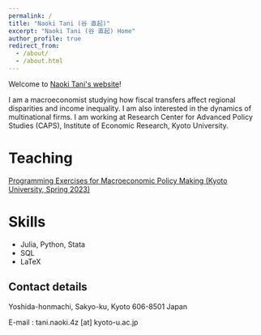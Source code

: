 ```yaml
---
permalink: /
title: "Naoki Tani (谷 直起)"
excerpt: "Naoki Tani (谷 直起) Home"
author_profile: true
redirect_from: 
  - /about/
  - /about.html
---
```


<p>Welcome to <a href="https://naoki-tani.github.io/" target="_blank">Naoki Tani's website</a>!</p>
I am a macroeconomist studying how fiscal transfers affect regional disparities and income inequality. I am also interested in the dynamics of multinational firms. I am working at Research Center for Advanced Policy Studies (CAPS), Institute of Economic Research, Kyoto University.

Teaching
=====
<p><a href="https://github.com/Naoki-Tani/programming_lecture_kyoto_univ" target="_blank">Programming Exercises for Macroeconomic Policy Making (Kyoto University, Spring 2023)</a></p>

Skills
======

  - Julia, Python, Stata
  - SQL
  - LaTeX

## Contact details

Yoshida-honmachi, Sakyo-ku, Kyoto
606-8501 Japan

E-mail : tani.naoki.4z [at] kyoto-u.ac.jp

